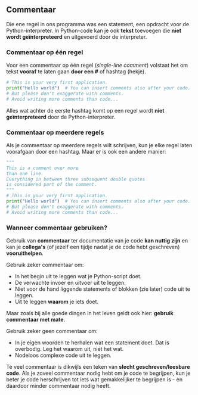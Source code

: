 ## Commentaar

Die ene regel in ons programma was een statement, een opdracht voor de Python-interpreter.
In Python-code kan je ook **tekst** toevoegen die **niet wordt geïnterpreteerd** en uitgevoerd door de interpreter.

### Commentaar op één regel

Voor een commentaar op één regel (*single-line comment*) volstaat het om tekst **vooraf** te laten gaan **door een #** of hashtag (hekje).

~~~python
# This is your very first application.
print("Hello world")  # You can insert comments also after your code.
# But please don't exaggerate with comments.
# Avoid writing more comments than code...
~~~

Alles wat achter de eerste hashtag komt op een regel wordt **niet geïnterpreteerd** door de Python-interpreter.

### Commentaar op meerdere regels

Als je commentaar op meerdere regels wilt schrijven, kun je elke regel laten voorafgaan door een hashtag. Maar er is ook een andere manier:

~~~python
"""
This is a comment over more
than one line.
Everything in between three subsequent double quotes
is considered part of the comment.
"""
# This is your very first application.
print("Hello world")  # You can insert comments also after your code.
# But please don't exaggerate with comments.
# Avoid writing more comments than code...
~~~

### Wanneer commentaar gebruiken?

Gebruik van **commentaar** ter documentatie van je code **kan nuttig zijn** en kan je **collega's** (of jezelf een tijdje nadat je de code hebt geschreven) **vooruithelpen**.

Gebruik zeker commentaar om:

* In het begin uit te leggen wat je Python-script doet.
* De verwachte invoer en uitvoer uit te leggen.
* Niet voor de hand liggende statements of blokken (zie later) code uit te leggen.
* Uit te leggen **waarom** je iets doet.

Maar zoals bij alle goede dingen in het leven geldt ook hier: **gebruik commentaar met mate**.

Gebruik zeker geen commentaar om:

* In je eigen woorden te herhalen wat een statement doet. Dat is overbodig. Leg het waarom uit, niet het wat.
* Nodeloos complexe code uit te leggen.

Te veel commentaar is dikwijls een teken van **slecht geschreven/leesbare code**. Als je zoveel commentaar nodig hebt om je code te begrijpen, kun je beter je code herschrijven tot iets wat gemakkelijker te begrijpen is - en daardoor minder commentaar nodig heeft.
